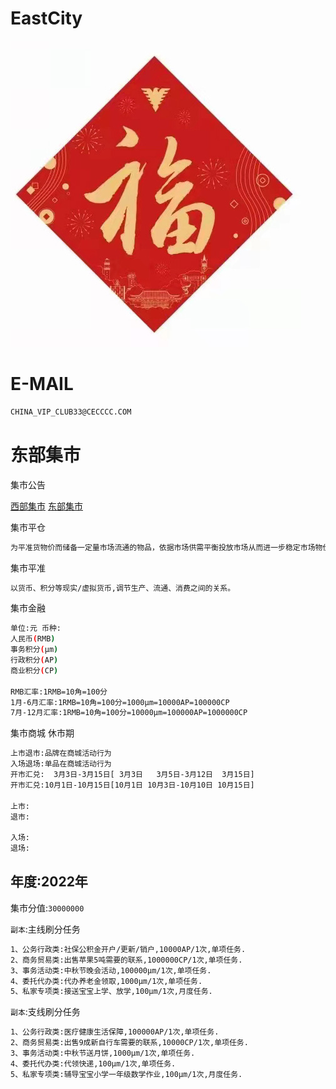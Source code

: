 # EastCity

![image](image/loveF.jpg)

E-MAIL
======

```bash
CHINA_VIP_CLUB33@CECCCC.COM
```

东部集市
======

集市公告

[西部集市](https://westcity.cecccc.com)  [东部集市](https://eastcity.cecccc.com)

集市平仓
```bash
为平准货物价而储备一定量市场流通的物品，依据市场供需平衡投放市场从而进一步稳定市场物价。
````

集市平准
```bash
以货币、积分等现实/虚拟货币,调节生产、流通、消费之间的关系。
````

集市金融

```bash
单位:元 币种:
人民币(RMB)
事务积分(μm)
行政积分(AP)
商业积分(CP)

RMB汇率:1RMB=10角=100分
1月-6月汇率:1RMB=10角=100分=1000μm=10000AP=100000CP
7月-12月汇率:1RMB=10角=100分=10000μm=100000AP=1000000CP

```

集市商城 休市期

```bash
上市退市:品牌在商城活动行为
入场退场:单品在商城活动行为
开市汇兑:  3月3日-3月15日[ 3月3日   3月5日-3月12日  3月15日]  
开市汇兑:10月1日-10月15日[10月1日 10月3日-10月10日 10月15日] 

上市:
退市:

入场:
退场:
 ```


年度:2022年 
---

集市分值:`30000000`

`副本`:主线刷分任务    

```bash
1、公务行政类:社保公积金开户/更新/销户,10000AP/1次,单项任务.
2、商务贸易类:出售苹果5吨需要的联系,1000000CP/1次,单项任务.
3、事务活动类:中秋节晚会活动,100000μm/1次,单项任务.
4、委托代办类:代办养老金领取,1000μm/1次,单项任务.
5、私家专项类:接送宝宝上学、放学,100μm/1次,月度任务.
```

`副本`:支线刷分任务 

```bash
1、公务行政类:医疗健康生活保障,100000AP/1次,单项任务.
2、商务贸易类:出售9成新自行车需要的联系,10000CP/1次,单项任务.
3、事务活动类:中秋节送月饼,1000μm/1次,单项任务.
4、委托代办类:代领快递,100μm/1次,单项任务.
5、私家专项类:辅导宝宝小学一年级数学作业,100μm/1次,月度任务.
```



